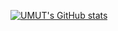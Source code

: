 [![UMUT's GitHub stats](https://github-readme-stats.vercel.app/api?username=umut3RC)](https://github.com/anuraghazra/github-readme-stats)
